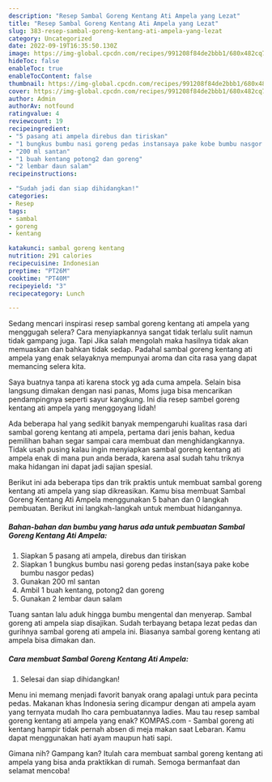 ```yaml
---
description: "Resep Sambal Goreng Kentang Ati Ampela yang Lezat"
title: "Resep Sambal Goreng Kentang Ati Ampela yang Lezat"
slug: 383-resep-sambal-goreng-kentang-ati-ampela-yang-lezat
category: Uncategorized
date: 2022-09-19T16:35:50.130Z
image: https://img-global.cpcdn.com/recipes/991208f84de2bbb1/680x482cq70/sambal-goreng-kentang-ati-ampela-foto-resep-utama.jpg
hideToc: false
enableToc: true
enableTocContent: false
thumbnail: https://img-global.cpcdn.com/recipes/991208f84de2bbb1/680x482cq70/sambal-goreng-kentang-ati-ampela-foto-resep-utama.jpg
cover: https://img-global.cpcdn.com/recipes/991208f84de2bbb1/680x482cq70/sambal-goreng-kentang-ati-ampela-foto-resep-utama.jpg
author: Admin
authorAv: notfound
ratingvalue: 4
reviewcount: 19
recipeingredient:
- "5 pasang ati ampela direbus dan tiriskan"
- "1 bungkus bumbu nasi goreng pedas instansaya pake kobe bumbu nasgor pedas"
- "200 ml santan"
- "1 buah kentang potong2 dan goreng"
- "2 lembar daun salam"
recipeinstructions:

- "Sudah jadi dan siap dihidangkan!"
categories:
- Resep
tags:
- sambal
- goreng
- kentang

katakunci: sambal goreng kentang 
nutrition: 291 calories
recipecuisine: Indonesian
preptime: "PT26M"
cooktime: "PT40M"
recipeyield: "3"
recipecategory: Lunch

---
```



Sedang mencari inspirasi resep sambal goreng kentang ati ampela yang menggugah selera? Cara menyiapkannya sangat tidak terlalu sulit namun tidak gampang juga. Tapi Jika salah mengolah maka hasilnya tidak akan memuaskan dan bahkan tidak sedap. Padahal sambal goreng kentang ati ampela yang enak selayaknya mempunyai aroma dan cita rasa yang dapat memancing selera kita.


Saya buatnya tanpa ati karena stock yg ada cuma ampela. Selain bisa langsung dimakan dengan nasi panas, Moms juga bisa mencarikan pendampingnya seperti sayur kangkung. Ini dia resep sambel goreng kentang ati ampela yang menggoyang lidah!

Ada beberapa hal yang sedikit banyak mempengaruhi kualitas rasa dari sambal goreng kentang ati ampela, pertama dari jenis bahan, kedua pemilihan bahan segar sampai cara membuat dan menghidangkannya. Tidak usah pusing kalau ingin menyiapkan sambal goreng kentang ati ampela enak di mana pun anda berada, karena asal sudah tahu triknya maka hidangan ini dapat jadi sajian spesial.


Berikut ini ada beberapa tips dan trik praktis untuk membuat sambal goreng kentang ati ampela yang siap dikreasikan. Kamu bisa membuat Sambal Goreng Kentang Ati Ampela menggunakan 5 bahan dan 0 langkah pembuatan. Berikut ini langkah-langkah untuk membuat hidangannya.

<!--inarticleads1-->

##### Bahan-bahan dan bumbu yang harus ada untuk pembuatan Sambal Goreng Kentang Ati Ampela:

1. Siapkan 5 pasang ati ampela, direbus dan tiriskan
1. Siapkan 1 bungkus bumbu nasi goreng pedas instan(saya pake kobe bumbu nasgor pedas)
1. Gunakan 200 ml santan
1. Ambil 1 buah kentang, potong2 dan goreng
1. Gunakan 2 lembar daun salam


Tuang santan lalu aduk hingga bumbu mengental dan menyerap. Sambal goreng ati ampela siap disajikan. Sudah terbayang betapa lezat pedas dan gurihnya sambal goreng ati ampela ini. Biasanya sambal goreng kentang ati ampela bisa dimakan dan. 

<!--inarticleads2-->

##### Cara membuat Sambal Goreng Kentang Ati Ampela:


1. Selesai dan siap dihidangkan!

Menu ini memang menjadi favorit banyak orang apalagi untuk para pecinta pedas. Makanan khas Indonesia sering dicampur dengan ati ampela ayam yang ternyata mudah lho cara pembuatannya ladies. Mau tau resep sambal goreng kentang ati ampela yang enak? KOMPAS.com - Sambal goreng ati kentang hampir tidak pernah absen di meja makan saat Lebaran. Kamu dapat menggunakan hati ayam maupun hati sapi. 

Gimana nih? Gampang kan? Itulah cara membuat sambal goreng kentang ati ampela yang bisa anda praktikkan di rumah. Semoga bermanfaat dan selamat mencoba!
